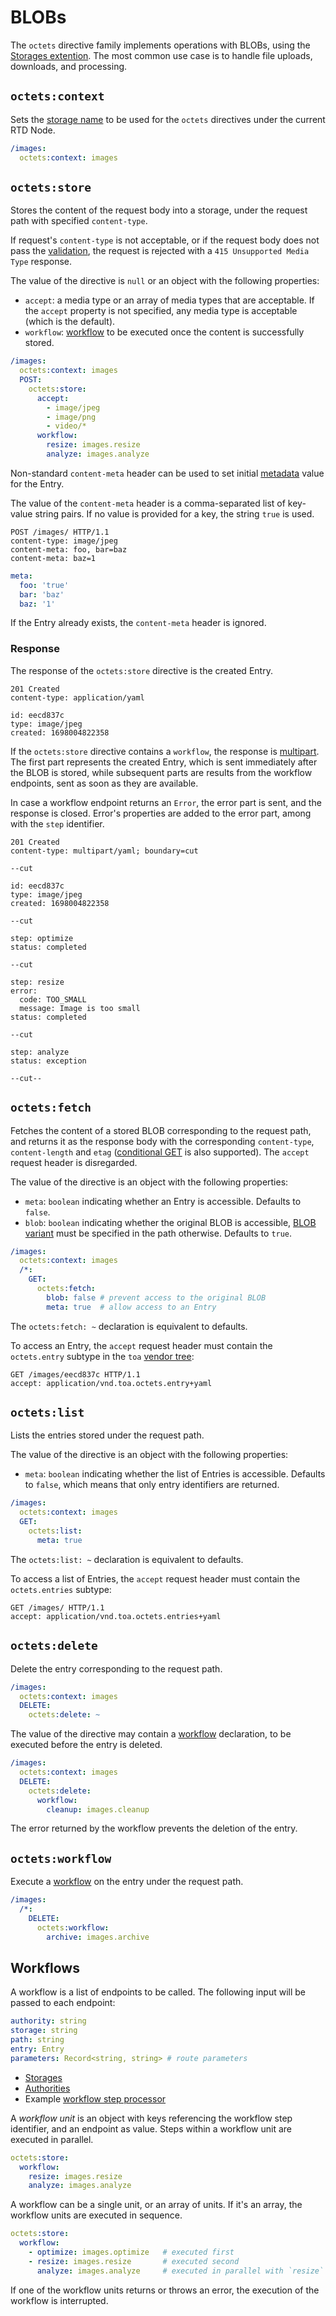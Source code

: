 # BLOBs

The `octets` directive family implements operations with BLOBs, using
the [Storages extention](/extensions/storages).
The most common use case is to handle file uploads, downloads, and processing.

## `octets:context`

Sets the [storage name](/extensions/storages/readme.md#annotation) to be used for the `octets`
directives under the current RTD Node.

```yaml
/images:
  octets:context: images
```

## `octets:store`

Stores the content of the request body into a storage, under the request path with
specified `content-type`.

If request's `content-type` is not acceptable, or if the request body does not pass
the [validation](/extensions/storages/readme.md#async-putpath-string-stream-readable-options-options-maybeentry),
the request is rejected with a `415 Unsupported Media Type` response.

The value of the directive is `null` or an object with the following properties:

- `accept`: a media type or an array of media types that are acceptable.
  If the `accept` property is not specified, any media type is acceptable (which is the default).
- `workflow`: [workflow](#workflows) to be executed once the content is successfully stored.

```yaml
/images:
  octets:context: images
  POST:
    octets:store:
      accept:
        - image/jpeg
        - image/png
        - video/*
      workflow:
        resize: images.resize
        analyze: images.analyze
```

Non-standard `content-meta` header can be used
to set initial [metadata](/extensions/storages/readme.md#entry) value for the Entry.

The value of the `content-meta` header is a comma-separated list of key-value string pairs.
If no value is provided for a key, the string `true` is used.

```http
POST /images/ HTTP/1.1
content-type: image/jpeg
content-meta: foo, bar=baz
content-meta: baz=1
```

```yaml
meta:
  foo: 'true'
  bar: 'baz'
  baz: '1'
```

If the Entry already exists, the `content-meta` header is ignored.

### Response

The response of the `octets:store` directive is the created Entry.

```
201 Created
content-type: application/yaml

id: eecd837c
type: image/jpeg
created: 1698004822358
```

If the `octets:store` directive contains a `workflow`, the response
is [multipart](protocol.md#multipart-types).
The first part represents the created Entry, which is sent immediately after the BLOB is stored,
while subsequent parts are results from the workflow endpoints, sent as soon as they are available.

In case a workflow endpoint returns an `Error`, the error part is sent,
and the response is closed.
Error's properties are added to the error part, among with the `step` identifier.

```
201 Created
content-type: multipart/yaml; boundary=cut

--cut

id: eecd837c
type: image/jpeg
created: 1698004822358

--cut

step: optimize
status: completed

--cut

step: resize
error:
  code: TOO_SMALL
  message: Image is too small
status: completed

--cut

step: analyze
status: exception

--cut--
```

## `octets:fetch`

Fetches the content of a stored BLOB corresponding to the request path, and returns it as the
response body with the corresponding `content-type`, `content-length`
and `etag` ([conditional GET](https://datatracker.ietf.org/doc/html/rfc2616#section-9.3) is
also supported).
The `accept` request header is disregarded.

The value of the directive is an object with the following properties:

- `meta`: `boolean` indicating whether an Entry is accessible.
  Defaults to `false`.
- `blob`: `boolean` indicating whether the original BLOB is accessible,
  [BLOB variant](/extensions/storages/readme.md#async-fetchpath-string-maybereadable) must be
  specified in the path otherwise.
  Defaults to `true`.

```yaml
/images:
  octets:context: images
  /*:
    GET:
      octets:fetch:
        blob: false # prevent access to the original BLOB
        meta: true  # allow access to an Entry
```

The `octets:fetch: ~` declaration is equivalent to defaults.

To access an Entry, the `accept` request header must contain the `octets.entry` subtype
in
the `toa` [vendor tree](https://datatracker.ietf.org/doc/html/rfc6838#section-3.2):

```http
GET /images/eecd837c HTTP/1.1
accept: application/vnd.toa.octets.entry+yaml
```

## `octets:list`

Lists the entries stored under the request path.

The value of the directive is an object with the following properties:

- `meta`: `boolean` indicating whether the list of Entries is accessible.
  Defaults to `false`, which means that only entry identifiers are returned.

```yaml
/images:
  octets:context: images
  GET:
    octets:list:
      meta: true
```

The `octets:list: ~` declaration is equivalent to defaults.

To access a list of Entries, the `accept` request header must contain the `octets.entries` subtype:

```http
GET /images/ HTTP/1.1
accept: application/vnd.toa.octets.entries+yaml
```

## `octets:delete`

Delete the entry corresponding to the request path.

```yaml
/images:
  octets:context: images
  DELETE:
    octets:delete: ~
```

The value of the directive may contain a [workflow](#workflows) declaration, to be executed before
the entry is deleted.

```yaml
/images:
  octets:context: images
  DELETE:
    octets:delete:
      workflow:
        cleanup: images.cleanup
```

The error returned by the workflow prevents the deletion of the entry.

## `octets:workflow`

Execute a [workflow](#workflows) on the entry under the request path.

```yaml
/images:
  /*:
    DELETE:
      octets:workflow:
        archive: images.archive
```

## Workflows

A workflow is a list of endpoints to be called.
The following input will be passed to each endpoint:

```yaml
authority: string
storage: string
path: string
entry: Entry
parameters: Record<string, string> # route parameters
```

- [Storages](/extensions/storages/readme.md)
- [Authorities](authorities.md)
- Example [workflow step processor](../features/steps/components/octets.tester)

A _workflow unit_ is an object with keys referencing the workflow step identifier, and an endpoint
as value.
Steps within a workflow unit are executed in parallel.

```yaml
octets:store:
  workflow:
    resize: images.resize
    analyze: images.analyze
```

A workflow can be a single unit, or an array of units.
If it's an array, the workflow units are executed in sequence.

```yaml
octets:store:
  workflow:
    - optimize: images.optimize   # executed first
    - resize: images.resize       # executed second
      analyze: images.analyze     # executed in parallel with `resize`
```

If one of the workflow units returns or throws an error,
the execution of the workflow is interrupted.
